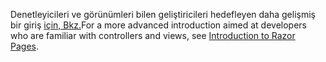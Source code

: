 <span data-ttu-id="0ab6d-101">Denetleyicileri ve görünümleri bilen geliştiricileri hedefleyen daha gelişmiş bir giriş [için, Bkz.](xref:razor-pages/index)</span><span class="sxs-lookup"><span data-stu-id="0ab6d-101">For a more advanced introduction aimed at developers who are familiar with controllers and views, see [Introduction to Razor Pages](xref:razor-pages/index).</span></span>
